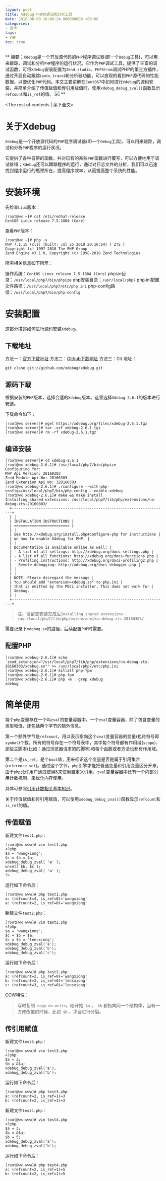 ```yaml
---
layout: post
title: Xdebug-PHP的调试和分析工具
date: 2018-08-09 10:46:24.000000000 +09:00
categories:
- 技术
tags:
- PHP
toc: true
---
```


** 
摘要：`Xdebug`是一个开放源代码的`PHP`程序调试器(即一个`Debug`工具)，可以用来跟踪，调试和分析`PHP`程序的运行状况。它作为`PHP`调试工具，提供了丰富的调试函数，可将`Xdebug`安装配置为`Zend studio`、`PHPStrom`调试PHP的第三方插件，通过开启自动跟踪(`auto_trace`)和分析器功能，可以直观的看到`PHP`源代码的性能数据，以便优化`PHP`代码。本文主要讲解在`CentOS7`中如何进行`Xdebug`的源码安装，并简单介绍了传值赋值和传引用赋值时，使用`xdebug_debug_zval()`函数显示`refcount`和`is_ref`的值。
![](/hexo_blog/img/article/xdebug-tool/PHPxdebug.png)
**
<!-- more -->
<The rest of contents | 余下全文>
# 关于Xdebug

`Xdebug`是一个开放源代码的`PHP`程序调试器(即一个`Debug`工具)，可以用来跟踪，调试和分析`PHP`程序的运行状况。

它提供了各种自带的函数，并对已有的某些`PHP`函数进行覆写，可以方便地用于调试排错；`Xdebug`还可以跟踪程序的运行，通过对日志文件的分析，我们可以迅速找到程序运行的瓶颈所在，提高程序效率，从而提高整个系统的性能。

# 安装环境

先检查`Liux`版本：

```
[root@wx ~]# cat /etc/redhat-release 
CentOS Linux release 7.5.1804 (Core)
```

查看`PHP`版本：

```
[root@wx ~]# php -v
PHP 7.1.15 (cli) (built: Jul 25 2018 20:18:54) ( ZTS )
Copyright (c) 1997-2018 The PHP Group
Zend Engine v3.1.0, Copyright (c) 1998-2018 Zend Technologies
```

所需相关信息如下所示：

操作系统：`CentOS Linux release 7.5.1804 (Core)`
phpize目录：`/usr/local/php7/bin/phpize`
php安装目录：`/usr/local/php7`
php.ini配置文件路径：`/usr/local/php7/etc/php.ini`
php-config路径：`/usr/local/php7/bin/php-config`

# 安装配置

这部分描述如何进行源码安装`Xdebug`。

## 下载地址

方法一：[官方下载地址](https://xdebug.org/download.php)
方法二：[Github下载地址](https://github.com/xdebug/xdebug)
方法三：Git 地址：
```
git clone git://github.com/xdebug/xdebug.git
```

## 源码下载

根据安装的`PHP`版本，选择合适的`Xdebug`版本。这里选择`Xdebug 2.6.1`的版本进行安装。

下载命令如下：

```
[root@wx server]# wget https://xdebug.org/files/xdebug-2.6.1.tgz
[root@wx server]# tar -xzf xdebug-2.6.1.tgz
[root@wx server]# rm -rf xdebug-2.6.1.tgz
```

## 编译安装

```
[root@wx server]# cd xdebug-2.6.1
[root@wx xdebug-2.6.1]# /usr/local/php7/bin/phpize
Configuring for:
PHP Api Version: 20160303
Zend Module Api No: 20160303
Zend Extension Api No: 320160303
[root@wx xdebug-2.6.1]# ./configure --with-php-config=/usr/local/php7/bin/php-config --enable-xdebug
[root@wx xdebug-2.6.1]# make && make install
Installing shared extensions: /usr/local/php7/lib/php/extensions/no-debug-zts-20160303/
  +----------------------------------------------------------------------+
  | |
  | INSTALLATION INSTRUCTIONS |
  | ========================= |
  | |
  | See http://xdebug.org/install.php#configure-php for instructions |
  | on how to enable Xdebug for PHP. |
  | |
  | Documentation is available online as well: |
  | - A list of all settings: http://xdebug.org/docs-settings.php |
  | - A list of all functions: http://xdebug.org/docs-functions.php |
  | - Profiling instructions: http://xdebug.org/docs-profiling2.php |
  | - Remote debugging: http://xdebug.org/docs-debugger.php |
  | |
  | |
  | NOTE: Please disregard the message |
  | You should add "extension=xdebug.so" to php.ini |
  | that is emitted by the PECL installer. This does not work for |
  | Xdebug. |
  | |
  +----------------------------------------------------------------------+
```

> 注，请留意安装完成后`Installing shared extensions: /usr/local/php7/lib/php/extensions/no-debug-zts-20160303/`

需要记录下`xdebug.so`的路径，后续配置`PHP`时需要。

## 配置PHP

```
[root@wx xdebug-2.6.1]# echo 'zend_extension="/usr/local/php7/lib/php/extensions/no-debug-zts-20160303/xdebug.so"' >> /usr/local/php7/etc/php.ini
[root@wx xdebug-2.6.1]# killall php-fpm
[root@wx xdebug-2.6.1]# php-fpm
[root@wx xdebug-2.6.1]# php -m | grep xdebug
xdebug
```

# 简单使用

每个`php`变量存在一个叫`zval`的变量容器中。一个`zval`变量容器，除了包含变量的类型和值，还包括两个字节的额外信息。

第一个额外字节是`refcount`，用以表示指向这个`zval`变量容器的变量(也称符号即`symbol`)个数。所有的符号存在一个符号表中，其中每个符号都有作用域(`scope`)，那些主脚本(比如：通过浏览器请求的的脚本)和每个函数或者方法也都有作用域。

第二个是`is_ref`，是个`bool`值，用来标识这个变量是否是属于引用集合(`reference set`)。通过这个字节，`php`引擎才能把普通变量和引用变量区分开来，由于`php`允许用户通过使用&来使用自定义引用，`zval`变量容器中还有一个内部引用计数机制，来优化内存使用。

具体可参照[引用计数相关基本知识](http://www.php.net/manual/zh/features.gc.refcounting-basics.php#features.gc.refcounting-basics)。

关于传值赋值和传引用赋值，可以使用`xdebug_debug_zval()`函数显示`refcount`和`is_ref`的值。

## 传值赋值

新建文件`test1.php`：

```
[root@wx www]# vim test1.php
<?php
$a = 'wangxiong';
$c = $b = $a;
xdebug_debug_zval( 'a' );
unset( $b, $c );
xdebug_debug_zval( 'a' );
?>
```

运行如下命令后：

```
[root@wx www]# php test1.php
a: (refcount=4, is_ref=0)='wangxiong'
a: (refcount=2, is_ref=0)='wangxiong'
```

新建文件`test2.php`：

```
[root@wx www]# vim test2.php
<?php
$a = 'wangxiong';
$c = $b = $a;
$c = $b = 'lensxiong';
xdebug_debug_zval('a');
xdebug_debug_zval('b');
xdebug_debug_zval('c');
```

运行如下命令后：

```
[root@wx www]# php test2.php
a: (refcount=2, is_ref=0)='wangxiong'
b: (refcount=3, is_ref=0)='lensxiong'
c: (refcount=3, is_ref=0)='lensxiong'
```

COW特性：

> 写时复制` copy on write`。刚开始` $a` ，` $b` 都指向同一个结构体，当有一方修改值的时候，比如` $b` ，才会进行分裂。

## 传引用赋值

新建文件`test3.php`：
```
[root@wx www]# vim test3.php
<?php
$a = 3;
$b = &$a;
xdebug_debug_zval('a');
xdebug_debug_zval('b');
```
运行如下命令后：
```
[root@wx www]# php test3.php
a: (refcount=2, is_ref=1)=3
b: (refcount=2, is_ref=1)=3
```
新建文件`test4.php`：
```
[root@wx www]# vim test4.php
<?php
$a = 3;
$b = &$a;
$b = 5;
xdebug_debug_zval('a');
xdebug_debug_zval('b');
```
运行如下命令后：
```
[root@wx www]# php test4.php
a: (refcount=2, is_ref=1)=5
b: (refcount=2, is_ref=1)=5
```
